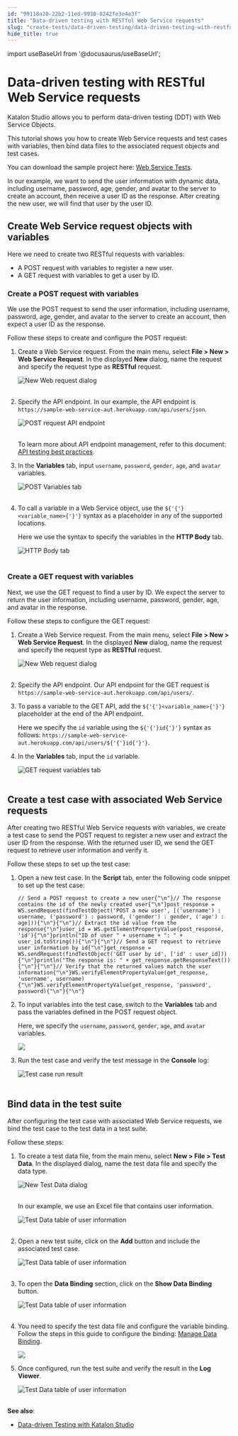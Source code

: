 ```yaml
---
id: "99118a20-22b2-11ed-9930-0242fe3e4a3f"
title: "Data-driven testing with RESTful Web Service requests"
slug: "create-tests/data-driven-testing/data-driven-testing-with-restful-web-service-requests"
hide_title: true
---
```

import useBaseUrl from '@docusaurus/useBaseUrl';


# <a id="id" class="anchor_top_offset"/><a id="ariaid-title1" class="anchor_top_offset"/>Data-driven testing with RESTful Web Service requests

<p xmlns="http://www.w3.org/1999/xhtml" className="p">Katalon Studio allows you to perform data-driven testing (DDT) with Web Service Objects.</p> 
<p xmlns="http://www.w3.org/1999/xhtml" className="p">This tutorial shows you how to create Web Service requests and test cases with variables, then bind data files to the associated request objects and test cases.</p> 
<p xmlns="http://www.w3.org/1999/xhtml" className="p">You can download the sample project here: <a className="xref j-external-link" href="https://github.com/katalon-studio-samples/web-service-tests" target="_blank">Web Service Tests</a>.</p> 
<p xmlns="http://www.w3.org/1999/xhtml" className="p">In our example, we want to send the user information with dynamic data, including username, password, age, gender, and avatar to the server to create an account, then receive a user ID as the response. After creating the new user, we will find that user by the user ID.</p> 
    

## <a id="id_1" class="anchor_top_offset"/>Create Web Service request objects with variables

    
      
<p xmlns="http://www.w3.org/1999/xhtml" className="p">Here we need to create two RESTful requests with variables:</p> 
      
<ul xmlns="http://www.w3.org/1999/xhtml" className="ul">   <li className="li">A POST request with variables to register a new user.</li>   <li className="li">A GET request with variables to get a user by ID.</li> </ul> 
    
          

### <a id="id_2" class="anchor_top_offset"/>Create a POST request with variables

<p xmlns="http://www.w3.org/1999/xhtml" className="p">We use the POST request to send the user information, including username, password, age, gender, and avatar to the server to create an account, then expect a user ID as the response.</p> 
<p xmlns="http://www.w3.org/1999/xhtml" className="p">Follow these steps to create and configure the POST request:</p> 
<ol xmlns="http://www.w3.org/1999/xhtml" className="ol"><li className="li"><p className="p">Create a Web Service request. From the main menu, select <strong className="ph b">File &gt; New &gt; Web Service Request</strong>. In the displayed <strong className="ph b">New</strong> dialog, name the request and specify the request type as <strong className="ph b">RESTful</strong> request.</p><p className="p"><img className="image" src={useBaseUrl("https://github.com/katalon-studio/docs-images/raw/master/katalon-studio/docs/ddt-web-service/KS-new-web-request-POST.png")} alt="New Web request dialog" /><br /><br /></p></li><li className="li"><p className="p">Specify the API endpoint. In our example, the API endpoint is <code className="ph codeph">https://sample-web-service-aut.herokuapp.com/api/users/json</code>.</p><p className="p"><img className="image" src={useBaseUrl("https://github.com/katalon-studio/docs-images/raw/master/katalon-studio/docs/ddt-web-service/KS-New-POST-API-endpoint.png")} alt="POST request API endpoint" /><br /><br /></p><p className="p">To learn more about API endpoint management, refer to this document: <a className="xref" href="/docs/create-tests/introduction-to-test-creation/introduction-to-api-testing-in-katalon-studio#id_14">API testing best practices</a>.</p></li><li className="li"><p className="p">In the <strong className="ph b">Variables</strong> tab, input <code className="ph codeph">username</code>, <code className="ph codeph">password</code>, <code className="ph codeph">gender</code>, <code className="ph codeph">age</code>, and <code className="ph codeph">avatar</code> variables.</p><p className="p"><img className="image" src={useBaseUrl("https://github.com/katalon-studio/docs-images/raw/master/katalon-studio/docs/ddt-web-service/KS-POST-request-variable-tab.png")} alt="POST Variables tab" /><br /><br /></p></li><li className="li"><p className="p">To call a variable in a Web Service object, use the <code className="ph codeph">${'{'}&lt;variable_name&gt;{'}'}</code> syntax as a placeholder in any of the supported locations.</p><p className="p">Here we use the syntax to specify the variables in the <strong className="ph b">HTTP Body</strong> tab.</p><p className="p"><img className="image" src={useBaseUrl("https://github.com/katalon-studio/docs-images/raw/master/katalon-studio/docs/ddt-web-service/KS-POST-request-HTTP-body.png")} alt="HTTP Body tab" /><br /><br /></p></li></ol> 

### <a id="id_3" class="anchor_top_offset"/>Create a GET request with variables

<p xmlns="http://www.w3.org/1999/xhtml" className="p">Next, we use the GET request to find a user by ID. We expect the server to return the user information, including username, password, gender, age, and avatar in the response.</p> 
<p xmlns="http://www.w3.org/1999/xhtml" className="p">Follow these steps to configure the GET request:</p> 
<ol xmlns="http://www.w3.org/1999/xhtml" className="ol"><li className="li">     <p className="p">Create a Web Service request. From the main menu, select <strong className="ph b">File &gt; New &gt; Web Service Request</strong>. In the displayed <strong className="ph b">New</strong> dialog, name the request and specify the request type as <strong className="ph b">RESTful</strong> request.</p>     <p className="p"> <img className="image" src={useBaseUrl("https://github.com/katalon-studio/docs-images/raw/master/katalon-studio/docs/ddt-web-service/KS-new-web-request-GET.png")} alt="New Web request dialog" /><br /><br />     </p>   </li><li className="li">     <p className="p">Specify the API endpoint. Our API endpoint for the GET request is <code className="ph codeph">https://sample-web-service-aut.herokuapp.com/api/users/</code>.</p>   </li><li className="li">     <p className="p">To pass a variable to the GET API, add the <code className="ph codeph">${'{'}&lt;variable_name&gt;{'}'}</code> placeholder at the end of the API endpoint.</p>     <p className="p">Here we specify the <code className="ph codeph">id</code> variable using the <code className="ph codeph">${'{'}id{'}'}</code> syntax as follows: <code className="ph codeph">https://sample-web-service-aut.herokuapp.com/api/users/${'{'}id{'}'}</code>.</p>   </li><li className="li">     <p className="p">In the <strong className="ph b">Variables</strong> tab, input the <code className="ph codeph">id</code> variable.</p>     <p className="p"> <img className="image" src={useBaseUrl("https://github.com/katalon-studio/docs-images/raw/master/katalon-studio/docs/ddt-web-service/KS-GET-request-object-config.png")} alt="GET request variables tab" /><br /><br />     </p>   </li></ol> 

## <a id="id_4" class="anchor_top_offset"/>Create a test case with associated Web Service requests

<p xmlns="http://www.w3.org/1999/xhtml" className="p">After creating two RESTful Web Service requests with variables, we create a test case to send the POST request to register a new user and extract the user ID from the response. With the returned user ID, we send the GET request to retrieve user information and verify it.</p> 
<p xmlns="http://www.w3.org/1999/xhtml" className="p">Follow these steps to set up the test case:</p> 
<ol xmlns="http://www.w3.org/1999/xhtml" className="ol"><li className="li">     <p className="p">Open a new test case. In the <strong className="ph b">Script</strong> tab, enter the following code snippet to set up the test case:</p>     <pre className="pre codeblock"><code>// Send a POST request to create a new user{"\n"}// The response contains the id of the newly created user{"\n"}post_response = WS.sendRequest(findTestObject('POST a new user', [('username') : username, ('password') : password, ('gender') : gender, ('age') : age])){"\n"}{"\n"}// Extract the id value from the response{"\n"}user_id = WS.getElementPropertyValue(post_response, 'id'){"\n"}println("ID of user " + username + ": " + user_id.toString()){"\n"}{"\n"}// Send a GET request to retrieve user information by id{"\n"}get_response = WS.sendRequest(findTestObject('GET user by id', ['id' : user_id])){"\n"}println("The response is: " + get_response.getResponseText()){"\n"}{"\n"}// Verify that the returned values match the user information{"\n"}WS.verifyElementPropertyValue(get_response, 'username', username){"\n"}WS.verifyElementPropertyValue(get_response, 'password', password){"\n"}{"\n"}</code></pre>   </li><li className="li">     <p className="p">To input variables into the test case, switch to the <strong className="ph b">Variables</strong> tab and pass the variables defined in the POST request object.</p>     <p className="p">Here, we specify the <code className="ph codeph">username</code>, <code className="ph codeph">password</code>, <code className="ph codeph">gender</code>, <code className="ph codeph">age</code>, and <code className="ph codeph">avatar</code> variables.</p>     <p className="p"> <img className="image" src={useBaseUrl("/99077800-22b2-11ed-9930-0242fe3e4a3f.png")} /></p>   </li><li className="li">     <p className="p">Run the test case and verify the test message in the <strong className="ph b">Console</strong> log:</p>     <p className="p"> <img className="image" src={useBaseUrl("https://github.com/katalon-studio/docs-images/raw/master/katalon-studio/docs/ddt-web-service/KS-Console-log-test-case-result.png")} alt="Test case run result" /><br /><br />     </p>   </li></ol> 

## <a id="id_5" class="anchor_top_offset"/>Bind data in the test suite

<p xmlns="http://www.w3.org/1999/xhtml" className="p">After configuring the test case with associated Web Service requests, we bind the test case to the test data in a test suite.</p> 
<p xmlns="http://www.w3.org/1999/xhtml" className="p">Follow these steps:</p> 
<ol xmlns="http://www.w3.org/1999/xhtml" className="ol"><li className="li"><p className="p">To create a test data file, from the main menu, select <strong className="ph b">New &gt; File &gt; Test Data</strong>. In the displayed dialog, name the test data file and specify the data type.</p><p className="p"><img className="image" src={useBaseUrl("https://github.com/katalon-studio/docs-images/raw/master/katalon-studio/docs/ddt-web-service/KS-New-Test-Data-dialog.png")} alt="New Test Data dialog" /><br /><br /></p><p className="p">In our example, we use an Excel file that contains user information.</p><p className="p"><img className="image" src={useBaseUrl("https://github.com/katalon-studio/docs-images/raw/master/katalon-studio/docs/ddt-web-service/KS-Test-Data-User-Information-Table.png")} alt="Test Data table of user information" /><br /><br /></p></li><li className="li"><p className="p">Open a new test suite, click on the <strong className="ph b">Add</strong> button and include the associated test case.</p><p className="p"><img className="image" src={useBaseUrl("https://github.com/katalon-studio/docs-images/raw/master/katalon-studio/docs/ddt-web-service/KS-Test-Suite-add-test-case.png")} alt="Test Data table of user information" /><br /><br /></p></li><li className="li"><p className="p">To open the <strong className="ph b">Data Binding</strong> section, click on the <strong className="ph b">Show Data Binding</strong> button.</p><p className="p"><img className="image" src={useBaseUrl("https://github.com/katalon-studio/docs-images/raw/master/katalon-studio/docs/ddt-web-service/KS-Test-Suite-Show-Data-Binding.png")} alt="Test Data table of user information" /><br /><br /></p></li><li className="li"><p className="p">You need to specify the test data file and configure the variable binding. Follow the steps in this guide to configure the binding: <a className="xref" href="/docs/create-tests/data-driven-testing/manage-data-binding">Manage Data Binding</a>.</p><p className="p"> <img className="image" width={650} src={useBaseUrl("/990925b0-22b2-11ed-9930-0242fe3e4a3f.png")} /></p></li><li className="li"><p className="p">Once configured, run the test suite and verify the result in the <strong className="ph b">Log Viewer</strong>.</p><p className="p"><img className="image" src={useBaseUrl("https://github.com/katalon-studio/docs-images/raw/master/katalon-studio/docs/ddt-web-service/KS-DDT-Test-Result.png")} alt="Test Data table of user information" /><br /><br /></p></li></ol> 
<p xmlns="http://www.w3.org/1999/xhtml" className="p"> <strong className="ph b">See also</strong>:</p> 
<ul xmlns="http://www.w3.org/1999/xhtml" className="ul"><li className="li"><a className="xref" href="/docs/create-tests/data-driven-testing/data-driven-testing-with-katalon-studio">Data-driven Testing with Katalon Studio</a></li></ul> 
